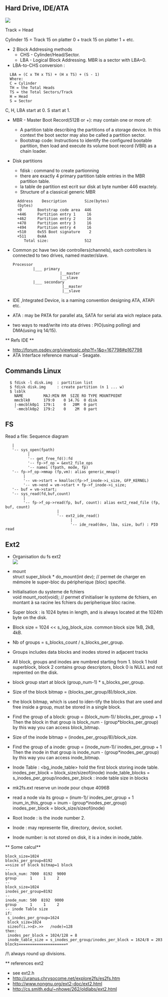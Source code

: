 
## Hard Drive, IDE/ATA
![](/documentation/images/HDD-CHS.jpg)

Track = Head 

Cylinder 15 = Track 15 on platter 0 + track 15 on platter 1 + etc. 

- 2 Block Addressing methods
  * CHS - Cylinder/Head/Sector.
  * LBA - Logical Block Addressing.
    MBR is a sector with LBA=0. 
- LBA-to-CHS conversion :
~~~
  LBA = (C x TH x TS) + (H x TS) + (S - 1)
  Where:
  C = Cylinder
  TH = the Total Heads 
  TS = the Total Sectors/Track
  H = Head
  S = Sector
~~~  
  C, H, LBA start at 0. S start at 1. 

- MBR - Master Boot Record(512B or +):  may contain one or more of:
  * A partition table describing the partitions of a storage device. 
    In this context the boot sector may also be called a partition sector.
  * Bootstrap code: Instructions to identify the configured bootable partition, 
    then load and execute its volume boot record (VBR) as a chain loader.
  
- Disk partitions
  * fdisk : command to create partionning
  * there are exactly 4 primary partition table entries in the MBR partition table.
  * la table de partition est ecrit sur disk at byte number 446 exactely.
  * Structure of a classical generic MBR
  ~~~
    Address    Description        Size(bytes)
    (bytes)
    +0       Bootstrap code area  446
    +446     Partition entry 1     16
    +462     Partition entry 2     16
    +478     Partition entry 3     16
    +494     Partition entry 4     16
    +510     0x55 Boot signature    2
    +511     0xAA
       Total size:                512
  ~~~

- Common pc have two ide controllers(channels), each controllers is connected to two drives, named master/slave.
   ~~~
   Processor
            |___ primary 
                        |__master
                        |__slave
            |___ secondary
                         |__master
                         |__slave
   ~~~

- IDE ,Integrated Device, is a naming convention designing ATA, ATAPi etc.
- ATA : may be PATA for parallel ata, SATA for serial ata wich replace pata.
- two ways to read/write into ata drives : PIO(using polling) and DMA(using irq 14/15).

** Refs IDE **
- http://forum.osdev.org/viewtopic.php?f=1&p=167798#p167798
- ATA Interface reference manual - Seagate.



## Commands Linux
~~~
  $ fdisk -l disk.img  : partition list
  $ fdisk disk.img     : create partition (n 1 ... w)
  $ lsblk
    NAME         MAJ:MIN RM  SIZE RO TYPE MOUNTPOINT
    mmcblk0      179:0    0 14.7G  0 disk
    |-mmcblk0p1  179:1    0   20M  0 part
    `-mmcblk0p2  179:2    0    2M  0 part
~~~

## FS
Read a file: Sequence diagram
~~~
   |
   '-- sys_open(fpath)
          |
          '-- get_free_fd():fd
          '-- fp->f_op = &ext2_file_ops
          '-- namei (fpath, mode, fp)
   '-- fp->f_op->mmap (fp,vm): alias generic_mmap()
        |
        '-- vm->start = kmalloc(fp->f_inode->i_size, GFP_KERNEL)
        '-- vm->end = vm->start + fp->f_inode->i_size;
   '-- buf = vm->start;
   '-- sys_read(fd,buf,count) 
        |
        '-- fp->f_op->read(fp, buf, count): alias ext2_read_file (fp, buf, count)       
                       |
                       '-- ext2_ide_read()
                             |
                             '-- ide_read(dev, lba, size, buf) : PIO read
  ~~~                                  
                                    
                 
                  


## Ext2
- Organisation du fs ext2  
![](/documentation/images/FS-Ext2.jpg)

- mount  
  struct super_block * do_mount(int dev);
  // permet de charger en mémoire le super-bloc du péripherique (bloc) specifié.
- Initialisation du systeme de fchiers  
  void mount_root(void);
  // permet d'initialiser le systeme de fchiers, en montant à sa racine les fchiers du peripherique
     bloc racine.
     
- Super block : is 1024 bytes in length, and is always located at the 1024th byte on the disk.
- Block size = 1024 << s_log_block_size. common block size 1kB, 2kB, 4kB.
- Nb of groups = s_blocks_count / s_blocks_per_group.
- Groups includes data blocks and inodes stored in adjacent tracks
- All block, groups and inodes are numbred starting from 1. 
  block 1 hold superblock, block 2 contains group descriptors, block 0 is NULL and not reprented on the disk.
- block group start at block (group_num-1) * s_blocks_per_group.
- Size of the block bitmap = (blocks_per_group/8)/block_size.
- the block bitmap, which is used to iden-tify the blocks that are used and free inside a group, must be stored in a single block.
- Find the group of a block:  group = (block_num-1)/ blocks_per_group + 1
  Then the block in that group is block_num - (group*blocks_per_group)
  by this way you can access block_bitmap.
- Size of the inode bitmap = (inodes_per_group/8)/block_size.
- Find the group of a inode:  group = (inode_num-1)/ inodes_per_group + 1
  Then the inode in that group is inode_num - (group*inodes_per_group)
  by this way you can access inode_bitmap.
- Inode Table : <bg_inode_table> hold the first block storing inode table.
  inodes_per_block = block_size/sizeof(inode)
  inode_table_blocks = s_inodes_per_group/inodes_per_block : inode table size in blocks
- mk2fs.ext reserve un inode pour chque 4096B 
- read a node via its <inum>
  group = (inum-1)/ inodes_per_group + 1
  inum_in_this_group = inum - (group*inodes_per_group)
  inodes_per_block = block_size/sizeof(inode)
- Root Inode : is the inode number 2.
- Inode : may represente file, directory, device, socket.
- Inode number: is not stored on disk, it is a index in inode_table.

** Some calcul**
~~~
block_size=1024
blocks_per_group=8192
=>size of block bitmap=1 block 
--
block_num: 7000  8192  9000
group      1     1     2
--
block_size=1024
inodes_per_group=8192
--
inode_num: 500  8192  9000
group      1     1     2
-- inode Table size
if:
 s_inodes_per_group=1624
 block_size=1024
 sizeof(i.>>£>.>>	/node)=128
then:
 inodes_per_block = 1024/128 = 8
 inode_table_size = s_inodes_per_group/inodes_per_block = 1624/8 = 203 blocks=====================+
~~~

/!\ always round up divisions.

** references ext2
- see ext2.h
- http://uranus.chrysocome.net/explore2fs/es2fs.htm
- http://www.nongnu.org/ext2-doc/ext2.html
- http://cs.smith.edu/~nhowe/262/oldlabs/ext2.html


